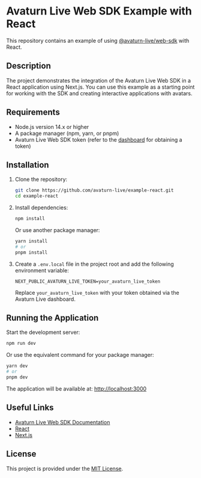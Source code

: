 # Avaturn Live Web SDK Example with React

This repository contains an example of using [@avaturn-live/web-sdk](https://www.npmjs.com/package/@avaturn-live/web-sdk) with React.

## Description

The project demonstrates the integration of the Avaturn Live Web SDK in a React application using Next.js. You can use this example as a starting point for working with the SDK and creating interactive applications with avatars.

## Requirements

- Node.js version 14.x or higher
- A package manager (npm, yarn, or pnpm)
- Avaturn Live Web SDK token (refer to the [dashboard](https://dashboard.avaturn.live/token) for obtaining a token)

## Installation

1. Clone the repository:

   ```bash
   git clone https://github.com/avaturn-live/example-react.git
   cd example-react
   ```

2. Install dependencies:

   ```bash
   npm install
   ```

   Or use another package manager:

   ```bash
   yarn install
   # or
   pnpm install
   ```

3. Create a `.env.local` file in the project root and add the following environment variable:
   ```env
   NEXT_PUBLIC_AVATURN_LIVE_TOKEN=your_avaturn_live_token
   ```
   Replace `your_avaturn_live_token` with your token obtained via the Avaturn Live dashboard.

## Running the Application

Start the development server:

```bash
npm run dev
```

Or use the equivalent command for your package manager:

```bash
yarn dev
# or
pnpm dev
```

The application will be available at: [http://localhost:3000](http://localhost:3000)

## Useful Links

- [Avaturn Live Web SDK Documentation](https://docs.avaturn.live)
- [React](https://reactjs.org/)
- [Next.js](https://nextjs.org/)

## License

This project is provided under the [MIT License](LICENSE).
